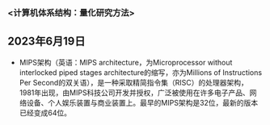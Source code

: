 ### <计算机体系结构：量化研究方法>  
2023年6月19日
---
- MIPS架构（英语：MIPS architecture，为Microprocessor without interlocked piped stages architecture的缩写，亦为Millions of Instructions Per Second的双关语），是一种采取精简指令集（RISC）的处理器架构，1981年出现，由MIPS科技公司开发并授权，广泛被使用在许多电子产品、网络设备、个人娱乐装置与商业装置上。最早的MIPS架构是32位，最新的版本已经变成64位。
